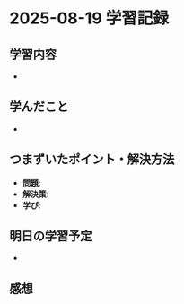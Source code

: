 # 2025-08-19 学習記録

## 学習内容
- 

## 学んだこと
-

## つまずいたポイント・解決方法
- **問題**:
- **解決策**:
- **学び**:

## 明日の学習予定
-

## 感想


